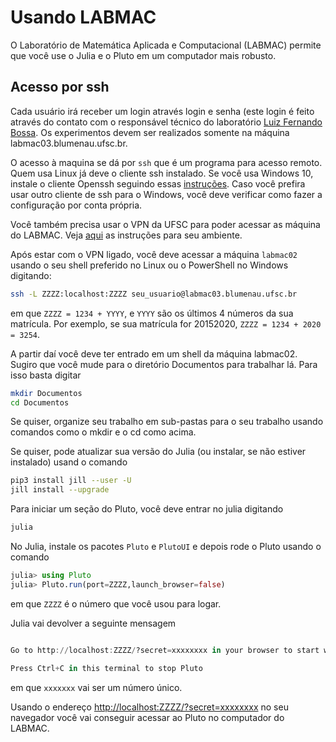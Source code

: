 # Usando LABMAC

O Laboratório de Matemática Aplicada e Computacional (LABMAC) permite que você use o Julia e o Pluto em um computador mais robusto. 

## Acesso por ssh
Cada usuário irá receber um login através login e senha (este login é feito através do contato com o responsável técnico do laboratório  [Luiz Fernando Bossa](mailto:l.f.bossa@ufsc.br). Os experimentos devem ser realizados somente na máquina labmac03.blumenau.ufsc.br.

O acesso à maquina se dá por `ssh` que é um programa para acesso remoto. Quem usa Linux já deve o cliente ssh instalado. Se você usa Windows 10, instale o cliente Openssh seguindo essas [instruções](https://tecnoblog.net/229971/windows-10-ativar-openssh-cliente). Caso você prefira usar outro cliente de ssh para o Windows, você deve verificar como fazer a configuração por conta própria. 

Você também precisa usar o VPN da UFSC para poder acessar as máquina do LABMAC. Veja [aqui](https://servicosti.sistemas.ufsc.br/publico/detalhes.xhtml?servico=112) as instruções para seu ambiente.

Após estar com o VPN ligado, você deve acessar a máquina `labmac02` usando o seu shell preferido no Linux ou o PowerShell no Windows digitando:
```bash
ssh -L ZZZZ:localhost:ZZZZ seu_usuario@labmac03.blumenau.ufsc.br
```
em que `ZZZZ = 1234 + YYYY`, e `YYYY` são os últimos 4 números da sua matrícula. Por exemplo, se sua matrícula for 20152020, `ZZZZ = 1234 + 2020 = 3254`.

A partir daí você deve ter entrado em um shell da máquina labmac02. Sugiro que você mude para o diretório Documentos para trabalhar lá. Para isso basta digitar
```bash
mkdir Documentos
cd Documentos
```

Se quiser, organize seu trabalho em sub-pastas para o seu trabalho usando comandos como o mkdir e o cd como acima.


Se quiser, pode atualizar sua versão do Julia (ou instalar, se não estiver instalado) usand o comando 

```bash
pip3 install jill --user -U 
jill install --upgrade
```



Para iniciar um seção do Pluto, você deve entrar no julia digitando 
```bash
julia
```

No Julia, instale os pacotes `Pluto` e `PlutoUI` e depois rode o Pluto usando o comando
```julia
julia> using Pluto
julia> Pluto.run(port=ZZZZ,launch_browser=false)
```
em que `ZZZZ` é o número que você usou para logar. 

Julia vai devolver a seguinte mensagem
```julia

Go to http://localhost:ZZZZ/?secret=xxxxxxxx in your browser to start writing ~ have fun!

Press Ctrl+C in this terminal to stop Pluto
```
em que `xxxxxxx` vai ser um número único. 

Usando o endereço [http://localhost:ZZZZ/?secret=xxxxxxxx]() no seu navegador você vai conseguir acessar ao Pluto no computador do LABMAC.

